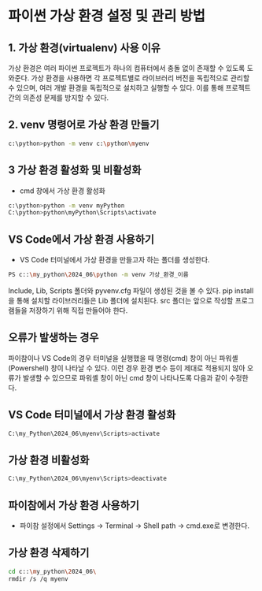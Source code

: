 # 파이썬 가상 환경 설정 및 관리 방법

## 1. 가상 환경(virtualenv) 사용 이유
가상 환경은 여러 파이썬 프로젝트가 하나의 컴퓨터에서 충돌 없이 존재할 수 있도록 도와준다. 가상 환경을 사용하면 각 프로젝트별로 라이브러리 버전을 독립적으로 관리할 수 있으며, 여러 개발 환경을 독립적으로 설치하고 실행할 수 있다. 이를 통해 프로젝트 간의 의존성 문제를 방지할 수 있다.

## 2. venv 명령어로 가상 환경 만들기
```bash
c:\python>python -m venv c:\python\myenv
```
## 3 가상 환경 활성화 및 비활성화
- cmd 창에서 가상 환경 활성화
```bash
c:\python>python -m venv myPython
C:\python>python\myPython\Scripts\activate
```
## VS Code에서 가상 환경 사용하기
- VS Code 터미널에서 가상 환경을 만들고자 하는 폴더를 생성한다.
```bash
PS c::\my_python\2024_06\python -m venv 가상_환경_이름
```
Include, Lib, Scripts 폴더와 pyvenv.cfg 파일이 생성된 것을 볼 수 있다. pip install을 통해 설치할 라이브러리들은 Lib 폴더에 설치된다. src 폴더는 앞으로 작성할 프로그램들을 저장하기 위해 직접 만들어야 한다.

## 오류가 발생하는 경우
파이참이나 VS Code의 경우 터미널을 실행했을 때 명령(cmd) 창이 아닌 파워셸(Powershell) 창이 나타날 수 있다. 이런 경우 환경 변수 등이 제대로 적용되지 않아 오류가 발생할 수 있으므로 파워셸 창이 아닌 cmd 창이 나타나도록 다음과 같이 수정한다.

## VS Code 터미널에서 가상 환경 활성화
```bash
C:\my_Python\2024_06\myenv\Scripts>activate
```
## 가상 환경 비활성화
``` bash
C:\my_Python\2024_06\myenv\Scripts>deactivate
``` 
## 파이참에서 가상 환경 사용하기
- 파이참 설정에서 Settings → Terminal → Shell path → cmd.exe로 변경한다.

## 가상 환경 삭제하기
```bash
cd c::\my_python\2024_06\
rmdir /s /q myenv
```